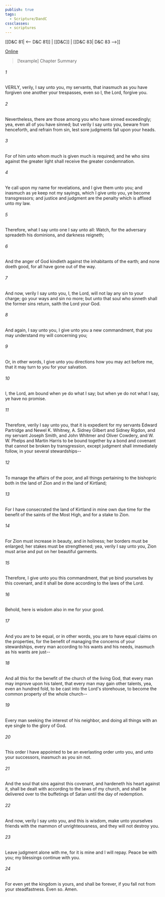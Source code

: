 ```yaml
---
publish: true
tags:
  - Scripture/DandC
cssclasses:
  - scriptures
---
```

[[D&C 81| <-- D&C 81]] | [[D&C]] | [[D&C 83| D&C 83 -->]]

[Online](https://churchofjesuschrist.org/study/scriptures/dc-testament/dc/82?lang=eng)

>[!example] Chapter Summary
>
###### 1
VERILY, verily, I say unto you, my servants, that inasmuch as you have forgiven one another your trespasses, even so I, the Lord, forgive you.
###### 2
Nevertheless, there are those among you who have sinned exceedingly; yea, even all of you have sinned; but verily I say unto you, beware from henceforth, and refrain from sin, lest sore judgments fall upon your heads.
###### 3
For of him unto whom much is given much is required; and he who sins against the greater light shall receive the greater condemnation.
###### 4
Ye call upon my name for revelations, and I give them unto you; and inasmuch as ye keep not my sayings, which I give unto you, ye become transgressors; and justice and judgment are the penalty which is affixed unto my law.
###### 5
Therefore, what I say unto one I say unto all: Watch, for the adversary spreadeth his dominions, and darkness reigneth;
###### 6
And the anger of God kindleth against the inhabitants of the earth; and none doeth good, for all have gone out of the way.
###### 7
And now, verily I say unto you, I, the Lord, will not lay any sin to your charge; go your ways and sin no more; but unto that soul who sinneth shall the former sins return, saith the Lord your God.
###### 8
And again, I say unto you, I give unto you a new commandment, that you may understand my will concerning you;
###### 9
Or, in other words, I give unto you directions how you may act before me, that it may turn to you for your salvation.
###### 10
I, the Lord, am bound when ye do what I say; but when ye do not what I say, ye have no promise.
###### 11
Therefore, verily I say unto you, that it is expedient for my servants Edward Partridge and Newel K. Whitney, A. Sidney Gilbert and Sidney Rigdon, and my servant Joseph Smith, and John Whitmer and Oliver Cowdery, and W. W. Phelps and Martin Harris to be bound together by a bond and covenant that cannot be broken by transgression, except judgment shall immediately follow, in your several stewardships--
###### 12
To manage the affairs of the poor, and all things pertaining to the bishopric both in the land of Zion and in the land of Kirtland;
###### 13
For I have consecrated the land of Kirtland in mine own due time for the benefit of the saints of the Most High, and for a stake to Zion.
###### 14
For Zion must increase in beauty, and in holiness; her borders must be enlarged; her stakes must be strengthened; yea, verily I say unto you, Zion must arise and put on her beautiful garments.
###### 15
Therefore, I give unto you this commandment, that ye bind yourselves by this covenant, and it shall be done according to the laws of the Lord.
###### 16
Behold, here is wisdom also in me for your good.
###### 17
And you are to be equal, or in other words, you are to have equal claims on the properties, for the benefit of managing the concerns of your stewardships, every man according to his wants and his needs, inasmuch as his wants are just--
###### 18
And all this for the benefit of the church of the living God, that every man may improve upon his talent, that every man may gain other talents, yea, even an hundred fold, to be cast into the Lord's storehouse, to become the common property of the whole church--
###### 19
Every man seeking the interest of his neighbor, and doing all things with an eye single to the glory of God.
###### 20
This order I have appointed to be an everlasting order unto you, and unto your successors, inasmuch as you sin not.
###### 21
And the soul that sins against this covenant, and hardeneth his heart against it, shall be dealt with according to the laws of my church, and shall be delivered over to the buffetings of Satan until the day of redemption.
###### 22
And now, verily I say unto you, and this is wisdom, make unto yourselves friends with the mammon of unrighteousness, and they will not destroy you.
###### 23
Leave judgment alone with me, for it is mine and I will repay. Peace be with you; my blessings continue with you.
###### 24
For even yet the kingdom is yours, and shall be forever, if you fall not from your steadfastness. Even so. Amen.




